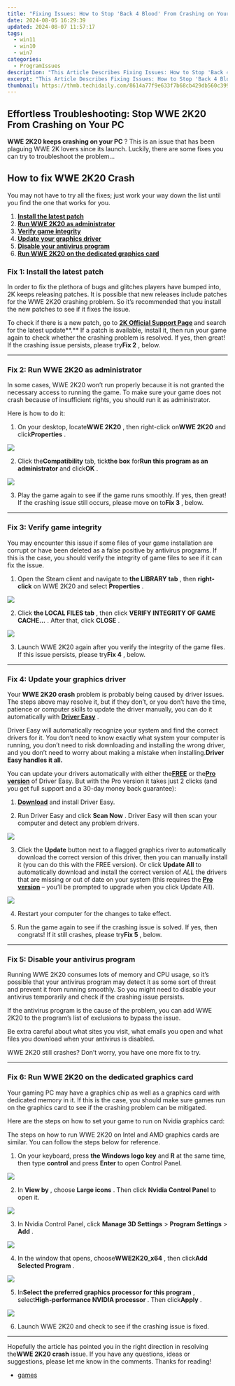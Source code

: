 ```yaml
---
title: "Fixing Issues: How to Stop 'Back 4 Blood' From Crashing on Your PC"
date: 2024-08-05 16:29:39
updated: 2024-08-07 11:57:17
tags:
  - win11
  - win10
  - win7
categories:
  - ProgramIssues
description: "This Article Describes Fixing Issues: How to Stop 'Back 4 Blood' From Crashing on Your PC"
excerpt: "This Article Describes Fixing Issues: How to Stop 'Back 4 Blood' From Crashing on Your PC"
thumbnail: https://thmb.techidaily.com/8614a77f9e633f7b68cb429db560c3992306d2b5be6c80ea6d2432a854e4bb42.jpg
---
```


## Effortless Troubleshooting: Stop WWE 2K20 From Crashing on Your PC

**WWE 2K20 keeps crashing on your PC** ? This is an issue that has been plaguing WWE 2K lovers since its launch. Luckily, there are some fixes you can try to troubleshoot the problem…

## How to fix WWE 2K20 Crash

 You may not have to try all the fixes; just work your way down the list until you find the one that works for you.

1. **[Install the latest patch](https://tools.techidaily.com/drivereasy/download/)**
2. **[Run WWE 2K20 as administrator](https://tools.techidaily.com/drivereasy/download/)**
3. **[Verify game integrity](https://tools.techidaily.com/drivereasy/download/)**
4. **[Update your graphics driver](https://tools.techidaily.com/drivereasy/download/)**
5. **[Disable your antivirus program](https://tools.techidaily.com/drivereasy/download/)**
6. **[Run WWE 2K20 on the dedicated graphics card](https://tools.techidaily.com/drivereasy/download/)**

### Fix 1: Install the latest patch

 In order to fix the plethora of bugs and glitches players have bumped into, 2K keeps releasing patches. It is possible that new releases include patches for the WWE 2K20 crashing problem. So it’s recommended that you install the new patches to see if it fixes the issue.

 To check if there is a new patch, go to **[2K Official Support Page](https://support.2k.com/hc/en-us/categories/200108363-WWE-2K) [](https://patches.bethsoft.com/)**  and search for the latest update**.**  If a patch is available, install it, then run your game again to check whether the crashing problem is resolved. If yes, then great! If the crashing issue persists, please try**Fix 2** , below.

---

### Fix 2: Run WWE 2K20 as administrator

 In some cases, WWE 2K20 won’t run properly because it is not granted the necessary access to running the game. To make sure your game does not crash because of insufficient rights, you should run it as administrator.

Here is how to do it:

 1) On your desktop, locate**WWE 2K20** , then right-click on**WWE 2K20** and click**Properties** .

![](https://images.drivereasy.com/wp-content/uploads/2019/12/image-14.png)

 2) Click the**Compatibility** tab, tick**the box** for**Run this program as an administrator** and click**OK** .

![](https://images.drivereasy.com/wp-content/uploads/2019/12/image-17.png)

 3) Play the game again to see if the game runs smoothly. If yes, then great! If the crashing issue still occurs, please move on to**Fix 3** , below.

---

### Fix 3: Verify game integrity

 You may encounter this issue if some files of your game installation are corrupt or have been deleted as a false positive by antivirus programs. If this is the case, you should verify the integrity of game files to see if it can fix the issue.

 1) Open the Steam client and navigate to **the LIBRARY tab** , then **right-click** on WWE 2K20 and select **Properties** .

![](https://images.drivereasy.com/wp-content/uploads/2019/11/image-119.png)

 2) Click **the LOCAL FILES tab** , then click **VERIFY INTEGRITY OF GAME CACHE…** . After that, click **CLOSE** .

![](https://images.drivereasy.com/wp-content/uploads/2019/11/Steam-verify-the-game-file-2.jpg)

 3) Launch WWE 2K20 again after you verify the integrity of the game files. If this issue persists, please try**Fix 4** , below.

---

### Fix 4: Update your graphics driver

 Your **WWE 2K20 crash**  problem is probably being caused by driver issues. The steps above may resolve it, but if they don’t, or you don’t have the time, patience or computer skills to update the driver manually, you can do it automatically with **[Driver Easy](https://tools.techidaily.com/drivereasy/download/)**  .

 Driver Easy will automatically recognize your system and find the correct drivers for it. You don’t need to know exactly what system your computer is running, you don’t need to risk downloading and installing the wrong driver, and you don’t need to worry about making a mistake when installing.**Driver Easy handles it all.**

 You can update your drivers automatically with either the[**FREE**](https://tools.techidaily.com/drivereasy/download/) or the[**Pro version**](https://tools.techidaily.com/drivereasy/download/) of Driver Easy. But with the Pro version it takes just 2 clicks (and you get full support and a 30-day money back guarantee):

 1) **[Download](https://tools.techidaily.com/drivereasy/download/)**  and install Driver Easy.

 2) Run Driver Easy and click **Scan Now** . Driver Easy will then scan your computer and detect any problem drivers.

![](https://images.drivereasy.com/wp-content/uploads/2019/08/image-285.png)

 3) Click the **Update**  button next to a flagged graphics river to automatically download the correct version of this driver, then you can manually install it (you can do this with the FREE version). Or click **Update All** to automatically download and install the correct version of _ALL_ the drivers that are missing or out of date on your system (this requires the[](https://tools.techidaily.com/drivereasy/download/) **[Pro version](https://tools.techidaily.com/drivereasy/download/)** [](https://tools.techidaily.com/drivereasy/download/) – you’ll be prompted to upgrade when you click Update All).

![](https://images.drivereasy.com/wp-content/uploads/2019/08/image-283.png)

4) Restart your computer for the changes to take effect.

5) Run the game again to see if the crashing issue is solved. If yes, then congrats! If it still crashes, please try**Fix 5** , below.

---

### Fix 5: Disable your antivirus program

 Running WWE 2K20 consumes lots of memory and CPU usage, so it’s possible that your antivirus program may detect it as some sort of threat and prevent it from running smoothly. So you might need to disable your antivirus temporarily and check if the crashing issue persists.

 If the antivirus program is the cause of the problem, you can add WWE 2K20 to the program’s list of exclusions to bypass the issue.

 Be extra careful about what sites you visit, what emails you open and what files you download when your antivirus is disabled.

WWE 2K20 still crashes? Don’t worry, you have one more fix to try.

---

### Fix 6: Run WWE 2K20 on the dedicated graphics card

 Your gaming PC may have a graphics chip as well as a graphics card with dedicated memory in it. If this is the case, you should make sure games run on the graphics card to see if the crashing problem can be mitigated.

 Here are the steps on how to set your game to run on Nvidia graphics card:

 The steps on how to run WWE 2K20 on Intel and AMD graphics cards are similar. You can follow the steps below for reference.

 1) On your keyboard, press **the Windows logo key** and **R** at the same time, then type **control**  and press **Enter**  to open Control Panel.

![](https://images.drivereasy.com/wp-content/uploads/2019/12/Control-panel-1.jpg)

 2) In **View by** , choose **Large icons** . Then click **Nvidia Control Panel** to open it.

![](https://images.drivereasy.com/wp-content/uploads/2019/12/nvidia-1024x607.jpg)

 3) In Nvidia Control Panel, click **Manage 3D Settings** \> **Program Settings** \> **Add** .

![](https://images.drivereasy.com/wp-content/uploads/2019/12/add.jpg)

 4) In the window that opens, choose**WWE2K20\_x64** , then click**Add Selected Program** .

![](https://images.drivereasy.com/wp-content/uploads/2019/12/image-11.png)

 5) In**Select the preferred graphics processor for this program** , select**High-performance NVIDIA processor** . Then click**Apply** .

![](https://images.drivereasy.com/wp-content/uploads/2019/12/image-13.png)

6) Launch WWE 2K20 and check to see if the crashing issue is fixed.

---

 Hopefully the article has pointed you in the right direction in resolving the**WWE 2K20 crash** issue. If you have any questions, ideas or suggestions, please let me know in the comments. Thanks for reading!

* [games](https://tools.techidaily.com/drivereasy/download/)

<ins class="adsbygoogle"
     style="display:block"
     data-ad-format="autorelaxed"
     data-ad-client="ca-pub-7571918770474297"
     data-ad-slot="1223367746"></ins>



<ins class="adsbygoogle"
     style="display:block"
     data-ad-client="ca-pub-7571918770474297"
     data-ad-slot="8358498916"
     data-ad-format="auto"
     data-full-width-responsive="true"></ins>

